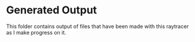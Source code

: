 # Generated Output

This folder contains output of files that have been made with this raytracer as 
I make progress on it.
